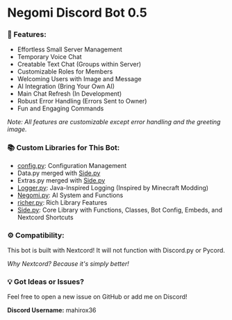 # Negomi Discord Bot 0.5

### 🚀 Features:

- Effortless Small Server Management
- Temporary Voice Chat
- Creatable Text Chat (Groups within Server)
- Customizable Roles for Members
- Welcoming Users with Image and Message
- AI Integration (Bring Your Own AI)
- Main Chat Refresh (In Development)
- Robust Error Handling (Errors Sent to Owner)
- Fun and Engaging Commands

*Note: All features are customizable except error handling and the greeting image.*

### 📚 Custom Libraries for This Bot:

- [config.py](https://github.com/mahirox36/Negomi/blob/main/Lib/config.py): Configuration Management
- Data.py merged with [Side.py](https://github.com/mahirox36/Negomi/blob/main/Lib/Side.py)
- Extras.py merged with [Side.py](https://github.com/mahirox36/Negomi/blob/main/Lib/Side.py)
- [Logger.py](https://github.com/mahirox36/Negomi/blob/main/Lib/Logger.py): Java-Inspired Logging (Inspired by Minecraft Modding)
- [Negomi.py](https://github.com/mahirox36/Negomi/blob/main/Lib/Negomi.py): AI System and Functions
- [richer.py](https://github.com/mahirox36/Negomi/blob/main/Lib/richer.py): Rich Library Features
- [Side.py](https://github.com/mahirox36/Negomi/blob/main/Lib/Side.py): Core Library with Functions, Classes, Bot Config, Embeds, and Nextcord Shortcuts

### ⚙️ Compatibility:

This bot is built with Nextcord! It will not function with Discord.py or Pycord.

*Why Nextcord? Because it's simply better!*

### 💡 Got Ideas or Issues?

Feel free to open a new issue on GitHub or add me on Discord!

**Discord Username:** mahirox36
